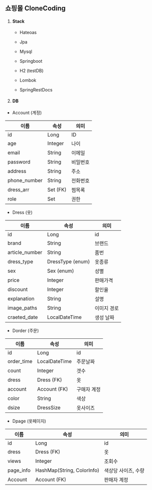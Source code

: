 ## 쇼핑몰 CloneCoding

1. #### Stack

   * Hateoas

   * Jpa
   * Mysql
   * Springboot
   * H2 (testDB)
   * Lombok
   * SpringRestDocs

   

2. ####  DB

* Account (계정)

| 이름         | 속성             | 의미     |
| ------------ | ---------------- | -------- |
| id           | Long             | ID       |
| age          | Integer          | 나이     |
| email        | String           | 이메일   |
| password     | String           | 비밀번호 |
| address      | String           | 주소     |
| phone_number | String           | 전화번호 |
| dress_arr    | Set<Dress> (FK)  | 찜목록   |
| role         | Set<AccountRole> | 권한     |



* Dress (옷)

| 이름           | 속성             | 의미        |
| -------------- | ---------------- | ----------- |
| id             | Long             | id          |
| brand          | String           | 브랜드      |
| article_number | String           | 품번        |
| dress_type     | DressType (enum) | 옷종류      |
| sex            | Sex (enum)       | 성별        |
| price          | Integer          | 판매가격    |
| discount       | Integer          | 할인율      |
| explanation    | String           | 설명        |
| image_paths    | String           | 이미지 경로 |
| craeted_date   | LocalDateTime    | 생성 날짜   |



* Dorder (주문)

| 이름       | 속성          | 의미        |
| ---------- | ------------- | ----------- |
| id         | Long          | id          |
| order_time | LocalDateTime | 주문날짜    |
| count      | Integer       | 갯수        |
| dress      | Dress (FK)    | 옷          |
| account    | Account (FK)  | 구매자 계정 |
| color      | String        | 색상        |
| dsize      | DressSize     | 옷사이즈    |



* Dpage (옷페이지)

| 이름      | 속성                       | 의미                |
| --------- | -------------------------- | ------------------- |
| id        | Long                       | id                  |
| dress     | Dress (FK)                 | 옷                  |
| views     | Integer                    | 조회수              |
| page_info | HashMap(String, ColorInfo) | 색상당 사이즈, 수량 |
| Account   | Account (FK)               | 판매자 계정         |



